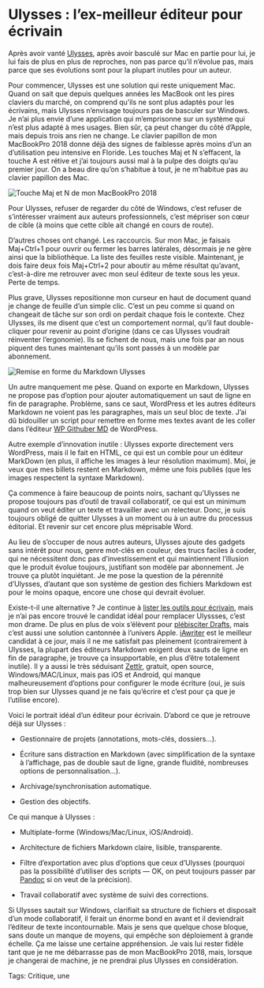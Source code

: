 # Ulysses : l’ex-meilleur éditeur pour écrivain

Après avoir vanté [Ulysses](https://ulysses.app/), après avoir basculé sur Mac en partie pour lui, je lui fais de plus en plus de reproches, non pas parce qu’il n’évolue pas, mais parce que ses évolutions sont pour la plupart inutiles pour un auteur.

Pour commencer, Ulysses est une solution qui reste uniquement Mac. Quand on sait que depuis quelques années les MacBook ont les pires claviers du marché, on comprend qu’ils ne sont plus adaptés pour les écrivains, mais Ulysses n’envisage toujours pas de basculer sur Windows. Je n’ai plus envie d’une application qui m’emprisonne sur un système qui n’est plus adapté à mes usages. Bien sûr, ça peut changer du côté d’Apple, mais depuis trois ans rien ne change. Le clavier papillon de mon MacBookPro 2018 donne déjà des signes de faiblesse après moins d’un an d’utilisation peu intensive en Floride. Les touches Maj et N s’effacent, la touche A est rétive et j’ai toujours aussi mal à la pulpe des doigts qu’au premier jour. On a beau dire qu’on s’habitue à tout, je ne m’habitue pas au clavier papillon des Mac.

![Touche Maj et N de mon MacBookPro 2018](https://tcrouzet.comhttps://tcrouzet.com/images_tc/2019/05/P1090726-600x450.jpg)

Pour Ulysses, refuser de regarder du côté de Windows, c’est refuser de s’intéresser vraiment aux auteurs professionnels, c’est mépriser son cœur de cible (à moins que cette cible ait changé en cours de route).

D’autres choses ont changé. Les raccourcis. Sur mon Mac, je faisais Maj+Ctrl+1 pour ouvrir ou fermer les barres latérales, désormais je ne gère ainsi que la bibliothèque. La liste des feuilles reste visible. Maintenant, je dois faire deux fois Maj+Ctrl+2 pour aboutir au même résultat qu’avant, c’est-à-dire me retrouver avec mon seul éditeur de texte sous les yeux. Perte de temps.

Plus grave, Ulysses repositionne mon curseur en haut de document quand je change de feuille d’un simple clic. C’est un peu comme si quand on changeait de tâche sur son ordi on perdait chaque fois le contexte. Chez Ulysses, ils me disent que c’est un comportement normal, qu’il faut double-cliquer pour revenir au point d’origine (dans ce cas Ulysses voudrait réinventer l’ergonomie). Ils se fichent de nous, mais une fois par an nous piquent des tunes maintenant qu’ils sont passés à un modèle par abonnement.

![Remise en forme du Markdown Ulysses](https://tcrouzet.comhttps://tcrouzet.com/images_tc/2019/05/script-600x342.png)

Un autre manquement me pèse. Quand on exporte en Markdown, Ulysses ne propose pas d’option pour ajouter automatiquement un saut de ligne en fin de paragraphe. Problème, sans ce saut, WordPress et les autres éditeurs Markdown ne voient pas les paragraphes, mais un seul bloc de texte. J’ai dû bidouiller un script pour remettre en forme mes textes avant de les coller dans l’éditeur [WP Githuber MD](https://wordpress.org/plugins/wp-githuber-md/) de WordPress.

Autre exemple d’innovation inutile : Ulysses exporte directement vers WordPress, mais il le fait en HTML, ce qui est un comble pour un éditeur MarkDown (en plus, il affiche les images à leur résolution maximum). Moi, je veux que mes billets restent en Markdown, même une fois publiés (que les images respectent la syntaxe Markdown).

Ça commence à faire beaucoup de points noirs, sachant qu’Ulysses ne propose toujours pas d’outil de travail collaboratif, ce qui est un minimum quand on veut éditer un texte et travailler avec un relecteur. Donc, je suis toujours obligé de quitter Ulysses à un moment ou à un autre du processus éditorial. Et revenir sur cet encore plus méprisable Word.

Au lieu de s’occuper de nous autres auteurs, Ulysses ajoute des gadgets sans intérêt pour nous, genre mot-clés en couleur, des trucs faciles à coder, qui ne nécessitent donc pas d’investissement et qui maintiennent l’illusion que le produit évolue toujours, justifiant son modèle par abonnement. Je trouve ça plutôt inquiétant. Je me pose la question de la pérennité d’Ulysses, d’autant que son système de gestion des fichiers Markdown est pour le moins opaque, encore une chose qui devrait évoluer.

Existe-t-il une alternative ? Je continue à [lister les outils pour écrivain](https://tcrouzet.com/2016/10/19/les-outils-de-lecrivain/), mais je n’ai pas encore trouvé le candidat idéal pour remplacer Ulyssses, c’est mon drame. De plus en plus de voix s’élèvent pour [plébisciter Drafts](https://www.macstories.net/stories/choosing-your-markdown-editor-a-comparison-of-ulysses-and-drafts/), mais c’est aussi une solution cantonnée à l’univers Apple. [iAwriter](https://ia.net/fr/writer) est le meilleur candidat à ce jour, mais il ne me satisfait pas pleinement (contrairement à Ulysses, la plupart des éditeurs Markdown exigent deux sauts de ligne en fin de paragraphe, je trouve ça insupportable, en plus d’être totalement inutile). Il y a aussi le très séduisant [Zettlr](https://www.zettlr.com/), gratuit, open source, Windows/MAC/Linux, mais pas iOS et Android, qui manque malheureusement d’options pour configurer le mode écriture (oui, je suis trop bien sur Ulysses quand je ne fais qu’écrire et c’est pour ça que je l’utilise encore).

Voici le portrait idéal d’un éditeur pour écrivain. D’abord ce que je retrouve déjà sur Ulysses :

- Gestionnaire de projets (annotations, mots-clés, dossiers…).

- Écriture sans distraction en Markdown (avec simplification de la syntaxe à l’affichage, pas de double saut de ligne, grande fluidité, nombreuses options de personnalisation…).

- Archivage/synchronisation automatique.

- Gestion des objectifs.

Ce qui manque à Ulysses :

- Multiplate-forme (Windows/Mac/Linux, iOS/Android).

- Architecture de fichiers Markdown claire, lisible, transparente.

- Filtre d’exportation avec plus d’options que ceux d’Ulysses (pourquoi pas la possibilité d’utiliser des scripts — OK, on peut toujours passer par [Pandoc](https://pandoc.org/) si on veut de la précision).

- Travail collaboratif avec système de suivi des corrections.

Si Ulysses sautait sur Windows, clarifiait sa structure de fichiers et disposait d’un mode collaboratif, il ferait un énorme bond en avant et il deviendrait l’éditeur de texte incontournable. Mais je sens que quelque chose bloque, sans doute un manque de moyens, qui empêche son déploiement à grande échelle. Ça me laisse une certaine appréhension. Je vais lui rester fidèle tant que je ne me débarrasse pas de mon MacBookPro 2018, mais, lorsque je changerai de machine, je ne prendrai plus Ulysses en considération.

Tags: Critique, une